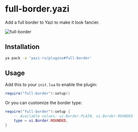 # full-border.yazi

Add a full border to Yazi to make it look fancier.

![full-border](https://github.com/yazi-rs/plugins/assets/17523360/ef81b560-2465-4d36-abf2-5d21dcb7b987)

## Installation

```sh
ya pack -a 'yazi-rs/plugins#full-border'
```

## Usage

Add this to your `init.lua` to enable the plugin:

```lua
require("full-border"):setup()
```

Or you can customize the border type:

```lua
require("full-border"):setup {
	-- Available values: ui.Border.PLAIN, ui.Border.ROUNDED
	type = ui.Border.ROUNDED,
}
```

